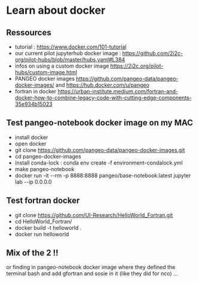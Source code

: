 # Learn about docker

## Ressources

 - tutorial : https://www.docker.com/101-tutorial
 - our current pilot jupyterhub docker image : https://github.com/2i2c-org/pilot-hubs/blob/master/hubs.yaml#L384
 - infos on using a custom docker image https://2i2c.org/pilot-hubs/custom-image.html
 - PANGEO docker images https://github.com/pangeo-data/pangeo-docker-images/ and https://hub.docker.com/u/pangeo
 - fortran in docker https://urban-institute.medium.com/fortran-and-docker-how-to-combine-legacy-code-with-cutting-edge-components-35e934b15023
 
## Test pangeo-notebook docker image on my MAC

 - install docker
 - open docker
 - git clone https://github.com/pangeo-data/pangeo-docker-images.git
 - cd pangeo-docker-images
 - install conda-lock : conda env create -f environment-condalock.yml
 - make pangeo-notebook
 - docker run -it --rm -p 8888:8888 pangeo/base-notebook:latest jupyter lab --ip 0.0.0.0

## Test fortran docker 

  - git clone https://github.com/UI-Research/HelloWorld_Fortran.git
  - cd HelloWorld_Fortran/
  - docker build -t helloworld .
  - docker run helloworld

## Mix of the 2 !!

or finding in pangeo-notebook docker image where they defined the terminal bash and add gfortran and sosie in it (like they did for nco) ...
